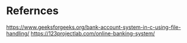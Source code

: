 # Refernces
https://www.geeksforgeeks.org/bank-account-system-in-c-using-file-handling/
https://123projectlab.com/online-banking-system/



